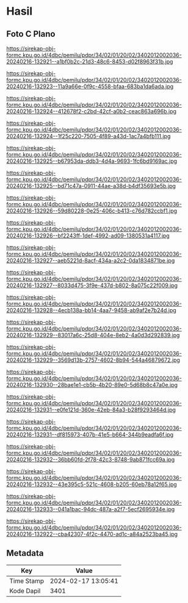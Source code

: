 # Hasil

## Foto C Plano

https://sirekap-obj-formc.kpu.go.id/4dbc/pemilu/pdpr/34/02/01/20/02/3402012002036-20240216-132921--a1bf0b2c-21d3-48c6-8453-d02f8963f31b.jpg

https://sirekap-obj-formc.kpu.go.id/4dbc/pemilu/pdpr/34/02/01/20/02/3402012002036-20240216-132923--11a9a66e-0f9c-4558-bfaa-683ba1da6ada.jpg

https://sirekap-obj-formc.kpu.go.id/4dbc/pemilu/pdpr/34/02/01/20/02/3402012002036-20240216-132924--412678f2-c2bd-42cf-a0b2-ceac863a696b.jpg

https://sirekap-obj-formc.kpu.go.id/4dbc/pemilu/pdpr/34/02/01/20/02/3402012002036-20240216-132924--1f25c220-7505-4f89-a43d-1ac7a4bfb111.jpg

https://sirekap-obj-formc.kpu.go.id/4dbc/pemilu/pdpr/34/02/01/20/02/3402012002036-20240216-132925--b67953da-ddb3-4d4a-9693-1fc6bd9169ac.jpg

https://sirekap-obj-formc.kpu.go.id/4dbc/pemilu/pdpr/34/02/01/20/02/3402012002036-20240216-132925--bd71c47a-0911-44ae-a38d-b4df35693e5b.jpg

https://sirekap-obj-formc.kpu.go.id/4dbc/pemilu/pdpr/34/02/01/20/02/3402012002036-20240216-132926--59d80228-0e25-406c-b413-c76d782ccbf1.jpg

https://sirekap-obj-formc.kpu.go.id/4dbc/pemilu/pdpr/34/02/01/20/02/3402012002036-20240216-132926--bf2243ff-1def-4992-ad09-1380531a4117.jpg

https://sirekap-obj-formc.kpu.go.id/4dbc/pemilu/pdpr/34/02/01/20/02/3402012002036-20240216-132927--aeb5221d-8acf-434a-a2c2-0da1834871be.jpg

https://sirekap-obj-formc.kpu.go.id/4dbc/pemilu/pdpr/34/02/01/20/02/3402012002036-20240216-132927--8033d475-3f9e-437d-b802-8a075c22f009.jpg

https://sirekap-obj-formc.kpu.go.id/4dbc/pemilu/pdpr/34/02/01/20/02/3402012002036-20240216-132928--4ecb138a-bb14-4aa7-9458-ab9af2e7b24d.jpg

https://sirekap-obj-formc.kpu.go.id/4dbc/pemilu/pdpr/34/02/01/20/02/3402012002036-20240216-132929--83017a6c-25d8-404e-8eb2-4a0d3d292839.jpg

https://sirekap-obj-formc.kpu.go.id/4dbc/pemilu/pdpr/34/02/01/20/02/3402012002036-20240216-132929--3569d13b-2757-4602-8b94-544a46879672.jpg

https://sirekap-obj-formc.kpu.go.id/4dbc/pemilu/pdpr/34/02/01/20/02/3402012002036-20240216-132930--28bae1e1-cb5b-4b20-89e0-5d68b8c47a0e.jpg

https://sirekap-obj-formc.kpu.go.id/4dbc/pemilu/pdpr/34/02/01/20/02/3402012002036-20240216-132931--e0fe121d-360e-42eb-84a3-b28f9293464d.jpg

https://sirekap-obj-formc.kpu.go.id/4dbc/pemilu/pdpr/34/02/01/20/02/3402012002036-20240216-132931--df815973-407b-41e5-b664-344b9eadfa6f.jpg

https://sirekap-obj-formc.kpu.go.id/4dbc/pemilu/pdpr/34/02/01/20/02/3402012002036-20240216-132932--36bb60fd-2f78-42c3-8748-9ab871fcc69a.jpg

https://sirekap-obj-formc.kpu.go.id/4dbc/pemilu/pdpr/34/02/01/20/02/3402012002036-20240216-132932--43e395c5-521c-4608-b205-60eb78a12f65.jpg

https://sirekap-obj-formc.kpu.go.id/4dbc/pemilu/pdpr/34/02/01/20/02/3402012002036-20240216-132933--041a1bac-94dc-487a-a2f7-5ecf2695934e.jpg

https://sirekap-obj-formc.kpu.go.id/4dbc/pemilu/pdpr/34/02/01/20/02/3402012002036-20240216-132922--cba42307-4f2c-4470-ad1c-a84a2523ba45.jpg


## Metadata

| Key        | Value               |
| ---------- | ------------------- |
| Time Stamp | 2024-02-17 13:05:41 |
| Kode Dapil | 3401                |



